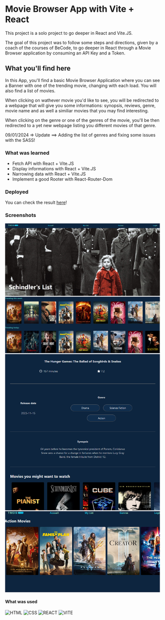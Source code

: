 # Movie Browser App with Vite + React

This project is a solo project to go deeper in React and Vite.JS.

The goal of this project was to follow some steps and directions, given by a coach of the courses of BeCode, to go deeper in React through a Movie Browser application by consuming an API Key and a Token.

## What you'll find here

In this App, you'll find a basic Movie Browser Application where you can see a Banner with one of the trending movie, changing with each load. You will also find a list of movies.

When clicking on wathever movie you'd like to see, you will be redirected to a webpage that will give you some informations: synopsis, reviews, genre, movie name and as well a similiar movies that you may find interesting.

When clicking on the genre or one of the genres of the movie, you'll be then redirected to a yet new webpage listing you different movies of that genre.

09/01/2024 => Update ==> Adding the list of genres and fixing some issues with the SASS!

### What was learned

- Fetch API with React + Vite.JS
- Display informations with React + Vite.JS
- Narrowing data with React + Vite.JS
- Implement a good Rooter with React-Router-Dom

### Deployed

You can check the result [here](https://movie-browser-rosablds-projects.vercel.app/)!

### Screenshots

![screenshot app](/public/screenShot1.png)
![screenshot app](/public/screenShot2.png)
![screenshot app](/public/screenShot3.png)
![screenshot app](/public/screenShot4.png)

#### What was used

![HTML](https://img.shields.io/badge/HTML5-E34F26?style=for-the-badge&logo=html5&logoColor=white)
![CSS](https://img.shields.io/badge/CSS3-1572B6?style=for-the-badge&logo=css3&logoColor=white)
![REACT](https://img.shields.io/badge/React-20232A?style=for-the-badge&logo=react&logoColor=61DAFB)
![VITE](https://img.shields.io/badge/Vite-B73BFE?style=for-the-badge&logo=vite&logoColor=FFD62E)

